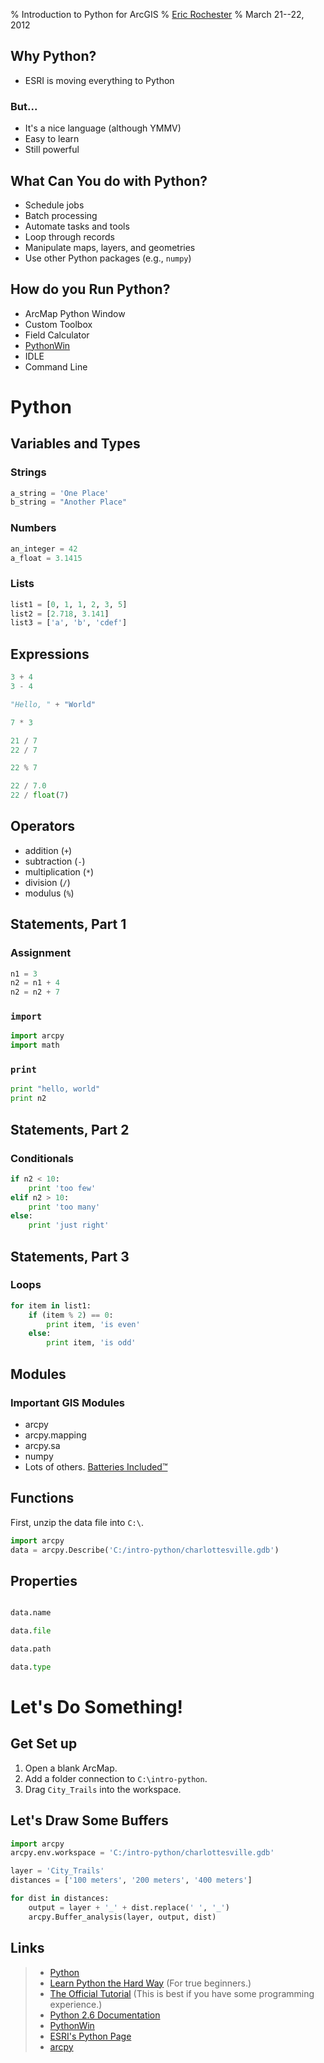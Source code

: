 % Introduction to Python for ArcGIS
% [Eric Rochester](mailto:erochest@virginia.edu)
% March 21--22, 2012

## Why Python?

* ESRI is moving everything to Python

### But...

* It's a nice language (although YMMV)
* Easy to learn
* Still powerful

## What Can You do with Python?

* Schedule jobs
* Batch processing
* Automate tasks and tools
* Loop through records
* Manipulate maps, layers, and geometries
* Use other Python packages (e.g., `numpy`)

## How do you Run Python?

* ArcMap Python Window
* Custom Toolbox
* Field Calculator
* [PythonWin][pythonwin]
* IDLE
* Command Line

# Python

## Variables and Types

### Strings

```python
a_string = 'One Place'
b_string = "Another Place"
```

### Numbers

```python
an_integer = 42
a_float = 3.1415
```

### Lists

```python
list1 = [0, 1, 1, 2, 3, 5]
list2 = [2.718, 3.141]
list3 = ['a', 'b', 'cdef']
```

## Expressions

```python
3 + 4
3 - 4

"Hello, " + "World"

7 * 3

21 / 7
22 / 7

22 % 7

22 / 7.0
22 / float(7)
```

## Operators

* addition (`+`)
* subtraction (`-`)
* multiplication (`*`)
* division (`/`)
* modulus (`%`)

## Statements, Part 1

### Assignment

```python
n1 = 3
n2 = n1 + 4
n2 = n2 + 7
```

### `import`

```python
import arcpy
import math
```

### `print`

```python
print "hello, world"
print n2
```

## Statements, Part 2

### Conditionals

```python
if n2 < 10:
    print 'too few'
elif n2 > 10:
    print 'too many'
else:
    print 'just right'
```

## Statements, Part 3

### Loops

```python
for item in list1:
    if (item % 2) == 0:
        print item, 'is even'
    else:
        print item, 'is odd'
```

## Modules

### Important GIS Modules

* arcpy
* arcpy.mapping
* arcpy.sa
* numpy
* Lots of others. [Batteries Included™][python26]

## Functions

First, unzip the data file into `C:\`.

```python
import arcpy
data = arcpy.Describe('C:/intro-python/charlottesville.gdb')
```

## Properties

```python

data.name

data.file

data.path

data.type
```

# Let's Do Something!

## Get Set up

1. Open a blank ArcMap.
2. Add a folder connection to `C:\intro-python`.
3. Drag `City_Trails` into the workspace.

## Let's Draw Some Buffers

```python
import arcpy
arcpy.env.workspace = 'C:/intro-python/charlottesville.gdb'

layer = 'City_Trails'
distances = ['100 meters', '200 meters', '400 meters']

for dist in distances:
    output = layer + '_' + dist.replace(' ', '_')
    arcpy.Buffer_analysis(layer, output, dist)
```

## Links

> * [Python][python]
> * [Learn Python the Hard Way][lphw] (For true beginners.)
> * [The Official Tutorial][tutorial] (This is best if you have some programming experience.)
> * [Python 2.6 Documentation][python26]
> * [PythonWin][pythonwin]
> * [ESRI's Python Page][esripy]
> * [arcpy][arcpy]

[python]: http://www.python.org/ "Python"
[python26]: http://docs.python.org/release/2.6.7/ "Python 2.6 Documentation"
[pythonwin]: http://wiki.python.org/moin/PythonWin "PythonWin"
[lphw]: http://learnpythonthehardway.org/ "Learn Python the Hard Way"
[tutorial]: http://docs.python.org/release/2.6.7/tutorial/index.html "The Python Tutorial"
[esripy]: http://www.esri.com/python "ESRI's Python Page"
[arcpy]: http://www.esri.com/arcpy "ArcPy"


